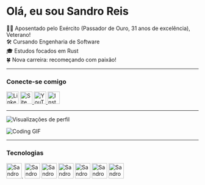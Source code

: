 # Olá, eu sou Sandro Reis

👨‍✈️ Aposentado pelo Exército (Passador de Ouro, 31 anos de excelência), Veterano!  
🛠️ Cursando Engenharia de Software  
🎓 Estudos focados em Rust  
🍀 Nova carreira: recomeçando com paixão!

---

### Conecte-se comigo

<a href="https://www.linkedin.com/in/sandro-reis-9692513a/" target="_blank" title="LinkedIn">
<img src="https://github.com/marcodotcastro/marcodotcastro/blob/master/linkedin.png?raw=true" alt="LinkedIn" width="32" height="32"/></a>
<a href="https://desenvolvendo.me" target="_blank" title="Site pessoal">
  <img src="https://github.com/marcodotcastro/marcodotcastro/blob/master/chrome.png?raw=true" alt="Site pessoal" width="32" height="32"/>
</a>
<a href="https://www.youtube.com/@veteranoedev" target="_blank" title="YouTube">
  <img src="https://github.com/marcodotcastro/marcodotcastro/blob/master/youtube-v2.png?raw=true" alt="YouTube" width="32" height="32"/>
</a>
<a href="https://instagram.com/irmao.sandroreis" target="_blank" title="Instagram">
  <img src="https://github.com/marcodotcastro/marcodotcastro/blob/master/instagram.png?raw=true" alt="Instagram" width="32" height="32"/>
</a>

---

![Visualizações de perfil](https://komarev.com/ghpvc/?username=marcodotcastro)

![Coding GIF](https://github.com/marcodotcastro/marcodotcastro/blob/master/code.gif?raw=true)

---

### Tecnologias

<img alt="Sandro-Rust" height="40" src="[https://hermes.dio.me/skills/874a9e46-78c6-4733-abc7-b8a7b830d7bc.png]">.
<img alt="Sandro-Slint" height="40" src="https://docs.slint.dev/latest/docs/slint/_astro/slint-logo-small-light.DRFn4pZL.svg">
<img alt="Sandro-Rocket" height="40" src="https://rocket.rs/images/sponsors/rwf2.gif">
<img alt="Sandro-Actix" height="40" src="https://actix.rs/img/logo.png">
<img alt="Sandro-Git" height="40" src="https://git-scm.com/images/logo@2x.png">
<img alt="Sandro-Linux" height="40" src="https://upload.wikimedia.org/wikipedia/commons/thumb/3/35/Tux.svg/330px-Tux.svg.png">
<img alt="Sandro-Postgres" height="40" src="https://cdn.jsdelivr.net/gh/devicons/devicon/icons/postgresql/postgresql-original.svg">
